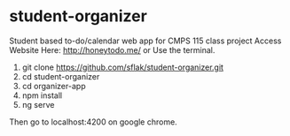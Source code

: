 # student-organizer
Student based to-do/calendar web app for CMPS 115 class project
Access Website Here: http://honeytodo.me/
or
Use the terminal.
 1. git clone https://github.com/sflak/student-organizer.git
 2. cd student-organizer
 3. cd organizer-app
 4. npm install
 5. ng serve


Then go to localhost:4200 on google chrome.
 
